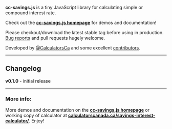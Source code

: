 **cc-savings.js** is a tiny JavaScript library for calculating simple or compound interest rate. 

Check out the **[cc-savings.js homepage](http://calculatorscanada.github.io/savings.js/)** for demos and documentation!

Please checkout/download the latest stable tag before using in production. [Bug reports](https://github.com/CalculatorsCanada/savings.js/issues) and pull requests hugely welcome.

Developed by [@CalculatorsCa](https://twitter.com/CalculatorsCa) and some excellent [contributors](https://github.com/CalculatorsCanada/savings.js/contributors).

---

## Changelog

**v0.1.0** - initial release

---

### More info:

More demos and documentation on the **[cc-savings.js homepage](http://calculatorscanada.github.io/savings.js/)** or working copy of calculator at **[calculatorscanada.ca/savings-interest-calculator/]([http://savings.calculatorscanada.ca](https://calculatorscanada.ca/savings-interest-calculator/))**. Enjoy!
